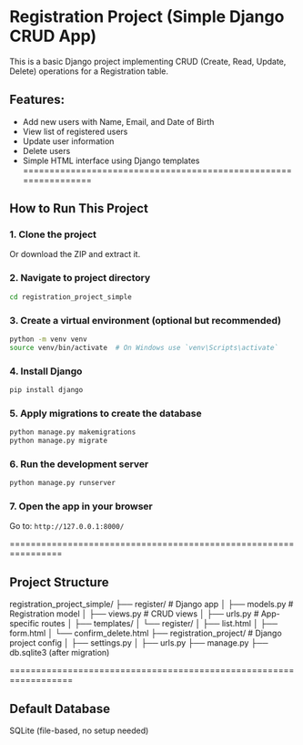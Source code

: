 # Registration Project (Simple Django CRUD App)

This is a basic Django project implementing CRUD (Create, Read, Update, Delete) operations for a Registration table.

## Features:

- Add new users with Name, Email, and Date of Birth
- View list of registered users
- Update user information
- Delete users
- Simple HTML interface using Django templates
================================================================

## How to Run This Project

### 1. Clone the project
Or download the ZIP and extract it.

### 2. Navigate to project directory
```bash
cd registration_project_simple
```

### 3. Create a virtual environment (optional but recommended)
```bash
python -m venv venv
source venv/bin/activate  # On Windows use `venv\Scripts\activate`
```

### 4. Install Django
```bash
pip install django
```

### 5. Apply migrations to create the database
```bash
python manage.py makemigrations
python manage.py migrate
```

### 6. Run the development server
```bash
python manage.py runserver
```

### 7. Open the app in your browser
Go to: `http://127.0.0.1:8000/`

================================================================
## Project Structure


registration_project_simple/
├── register/                  # Django app
│   ├── models.py              # Registration model
│   ├── views.py               # CRUD views
│   ├── urls.py                # App-specific routes
│   ├── templates/
│       └── register/
│           ├── list.html
│           ├── form.html
│           └── confirm_delete.html
├── registration_project/     # Django project config
│   ├── settings.py
│   ├── urls.py
├── manage.py
├── db.sqlite3 (after migration)

==================================================================
## Default Database

SQLite (file-based, no setup needed)




